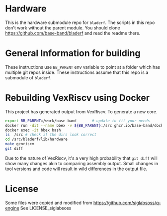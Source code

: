 # Hardware
This is the hardware submodule repo for `bladerf`. The scripts in this repo don't work without the parent module. You should clone https://github.com/base-band/bladerf and read the readme there.

# General Information for building
These instructions use `BB_PARENT` env variable to point at a folder which has multiple git repos inside. These instructions assume that this repo is a submodule of `bladerf`.

# Rebuilding VexRiscv using Docker
This project has generated output from VexRiscv. To generate a new core.

```bash
export BB_PARENT=/work/base-band       # update to fit your needs
docker run -dit --name bbex -v ${BB_PARENT}:/src ghcr.io/base-band/docker-images/vex-ci-build:latest
docker exec -it bbex bash
ls  /src # check if the dirs look correct
cd /src/bladerf/lib/hardware
make genriscv
git diff
```

Due to the nature of VexRiscv, it's a very high probability that `git diff` will show many changes akin to comparing assembly output. Small changes in tool versions and code will result in wild differences in the output file. 




# License
Some files were copied and modified from https://github.com/siglabsoss/q-engine  See LICENSE_siglabsoss

